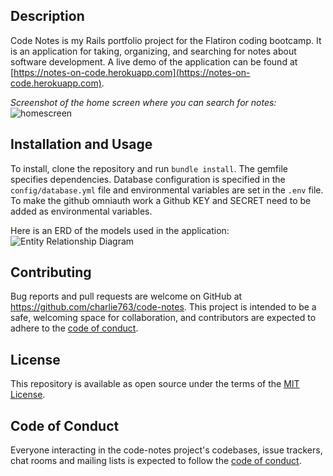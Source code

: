 ## Description
Code Notes is my Rails portfolio project for the Flatiron coding bootcamp. It is an application for taking, organizing, and searching for notes about software development. A live demo of the application can be found at [https://notes-on-code.herokuapp.com](https://notes-on-code.herokuapp.com).

*Screenshot of the home screen where you can search for notes:*
![homescreen](https://i.postimg.cc/cCBRMpqg/screenshot-homepage.png)

## Installation and Usage
To install, clone the repository and run `bundle install`. The gemfile specifies dependencies. Database configuration is specified in the `config/database.yml` file and environmental variables are set in the `.env` file. To make the github omniauth work a Github KEY and SECRET need to be added as environmental variables.

Here is an ERD of the models used in the application:
![Entity Relationship Diagram](https://drive.google.com/uc?export=view&id=1hSrFDUvPk4mj7UBNQY5f4UI5dQ1cUJak)

## Contributing
Bug reports and pull requests are welcome on GitHub at https://github.com/charlie763/code-notes. This project is intended to be a safe, welcoming space for collaboration, and contributors are expected to adhere to the [code of conduct](https://github.com/charlie763/code-notes/blob/master/CODE_OF_CONDUCT.md).

## License
This repository is available as open source under the terms of the [MIT License](https://opensource.org/licenses/MIT).

## Code of Conduct
Everyone interacting in the code-notes project's codebases, issue trackers, chat rooms and mailing lists is expected to follow the [code of conduct](https://github.com/charlie763/code-notes/blob/master/CODE_OF_CONDUCT.md).




